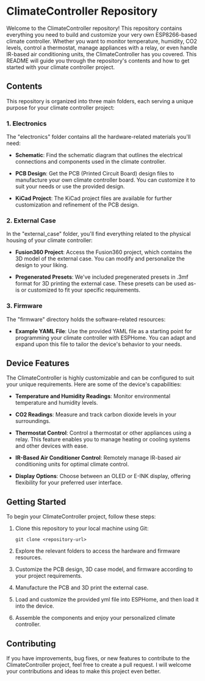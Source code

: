 # ClimateController Repository

Welcome to the ClimateController repository! This repository contains everything you need to build and customize your very own ESP8266-based climate controller. Whether you want to monitor temperature, humidity, CO2 levels, control a thermostat, manage appliances with a relay, or even handle IR-based air conditioning units, the ClimateController has you covered. This README will guide you through the repository's contents and how to get started with your climate controller project.

## Contents

This repository is organized into three main folders, each serving a unique purpose for your climate controller project:

### 1. Electronics

The "electronics" folder contains all the hardware-related materials you'll need:

- **Schematic**: Find the schematic diagram that outlines the electrical connections and components used in the climate controller.

- **PCB Design**: Get the PCB (Printed Circuit Board) design files to manufacture your own climate controller board. You can customize it to suit your needs or use the provided design.

- **KiCad Project**: The KiCad project files are available for further customization and refinement of the PCB design.

### 2. External Case

In the "external_case" folder, you'll find everything related to the physical housing of your climate controller:

- **Fusion360 Project**: Access the Fusion360 project, which contains the 3D model of the external case. You can modify and personalize the design to your liking.

- **Pregenerated Presets**: We've included pregenerated presets in .3mf format for 3D printing the external case. These presets can be used as-is or customized to fit your specific requirements.

### 3. Firmware

The "firmware" directory holds the software-related resources:

- **Example YAML File**: Use the provided YAML file as a starting point for programming your climate controller with ESPHome. You can adapt and expand upon this file to tailor the device's behavior to your needs.

## Device Features

The ClimateController is highly customizable and can be configured to suit your unique requirements. Here are some of the device's capabilities:

- **Temperature and Humidity Readings**: Monitor environmental temperature and humidity levels.

- **CO2 Readings**: Measure and track carbon dioxide levels in your surroundings.

- **Thermostat Control**: Control a thermostat or other appliances using a relay. This feature enables you to manage heating or cooling systems and other devices with ease.

- **IR-Based Air Conditioner Control**: Remotely manage IR-based air conditioning units for optimal climate control.

- **Display Options**: Choose between an OLED or E-INK display, offering flexibility for your preferred user interface.

## Getting Started

To begin your ClimateController project, follow these steps:

1. Clone this repository to your local machine using Git:
   ```
   git clone <repository-url>
   ```

2. Explore the relevant folders to access the hardware and firmware resources.

3. Customize the PCB design, 3D case model, and firmware according to your project requirements.

4. Manufacture the PCB and 3D print the external case.

5. Load and customize the provided yml file into ESPHome, and then load it into the device.

6. Assemble the components and enjoy your personalized climate controller.

## Contributing

If you have improvements, bug fixes, or new features to contribute to the ClimateController project, feel free to create a pull request. I will welcome your contributions and ideas to make this project even better.